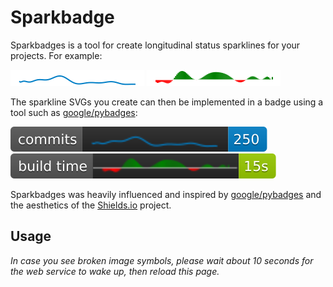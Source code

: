 # Sparkbadge 


Sparkbadges is a tool for create longitudinal status sparklines for your projects. For example:

![trend](examples/trend.svg)
![hist_trend](examples/hist_trend.svg)

The sparkline SVGs you create can then be implemented in a badge using a tool such as [google/pybadges](https://github.com/google/pybadges):

![commits](examples/commits.svg)
![build_time](examples/build_time.svg)

Sparkbadges was heavily influenced and inspired by [google/pybadges](https://github.com/google/pybadges) and the aesthetics of the [Shields.io](https://github.com/badges/shields) project.


## Usage 


*In case you see broken image symbols, please wait about 10 seconds for the web service to wake up, then reload this page.*
